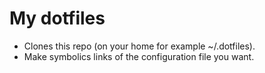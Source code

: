 # My dotfiles

- Clones this repo (on your home for example ~/.dotfiles).
- Make symbolics links of the configuration file you want.
